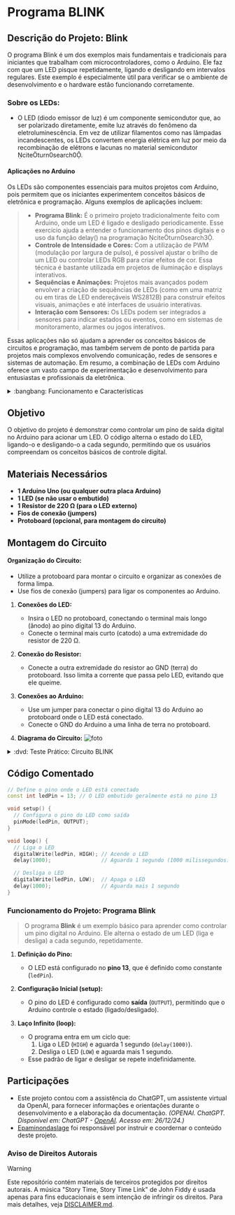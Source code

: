 # Programa BLINK


## Descrição do Projeto: Blink
O programa Blink é um dos exemplos mais fundamentais e tradicionais para iniciantes que trabalham com microcontroladores, como o Arduino. Ele faz com que um LED pisque repetidamente, ligando e desligando em intervalos regulares. Este exemplo é especialmente útil para verificar se o ambiente de desenvolvimento e o hardware estão funcionando corretamente.

### Sobre os LEDs:
- O LED (diodo emissor de luz) é um componente semicondutor que, ao ser polarizado diretamente, emite luz através do fenômeno da eletroluminescência. Em vez de utilizar filamentos como nas lâmpadas incandescentes, os LEDs convertem energia elétrica em luz por meio da recombinação de elétrons e lacunas no material semicondutor citeturn0search0.


#### Aplicações no Arduino
Os LEDs são componentes essenciais para muitos projetos com Arduino, pois permitem que os iniciantes experimentem conceitos básicos de eletrônica e programação. Alguns exemplos de aplicações incluem:
> - **Programa Blink:** É o primeiro projeto tradicionalmente feito com Arduino, onde um LED é ligado e desligado periodicamente. Esse exercício ajuda a entender o funcionamento dos pinos digitais e o uso da função delay() na programação citeturn0search3.
> - **Controle de Intensidade e Cores:** Com a utilização de PWM (modulação por largura de pulso), é possível ajustar o brilho de um LED ou controlar LEDs RGB para criar efeitos de cor. Essa técnica é bastante utilizada em projetos de iluminação e displays interativos.
> - **Sequências e Animações:** Projetos mais avançados podem envolver a criação de sequências de LEDs (como em uma matriz ou em tiras de LED endereçáveis WS2812B) para construir efeitos visuais, animações e até interfaces de usuário interativas.
> - **Interação com Sensores:** Os LEDs podem ser integrados a sensores para indicar estados ou eventos, como em sistemas de monitoramento, alarmes ou jogos interativos.

Essas aplicações não só ajudam a aprender os conceitos básicos de circuitos e programação, mas também servem de ponto de partida para projetos mais complexos envolvendo comunicação, redes de sensores e sistemas de automação. Em resumo, a combinação de LEDs com Arduino oferece um vasto campo de experimentação e desenvolvimento para entusiastas e profissionais da eletrônica.


<details>
<summary> :bangbang: Funcionamento e Características </summary>

- **Baixo Consumo e Longa Vida:** Os LEDs consomem pouca energia e têm uma vida útil muito maior que as lâmpadas tradicionais, o que os torna ideais para aplicações em dispositivos portáteis e sistemas de iluminação de longa duração.
- **Diversidade de Cores:** A cor emitida pelo LED depende dos materiais semicondutores utilizados. Com técnicas de dopagem, é possível obter luz vermelha, verde, azul e até combiná-las para formar luz branca ou LEDs RGB.
- **Compactos e Eficientes:** Devido ao seu tamanho reduzido e alta eficiência energética, os LEDs são amplamente utilizados em displays, indicadores e iluminação decorativa ou funcional.
</details>




## Objetivo
O objetivo do projeto é demonstrar como controlar um pino de saída digital no Arduino para acionar um LED. O código alterna o estado do LED, ligando-o e desligando-o a cada segundo, permitindo que os usuários compreendam os conceitos básicos de controle digital.

## Materiais Necessários
- **1 Arduino Uno (ou qualquer outra placa Arduino)**
- **1 LED (se não usar o embutido)**
- **1 Resistor de 220 Ω (para o LED externo)**
- **Fios de conexão (jumpers)**
- **Protoboard (opcional, para montagem do circuito)**

## Montagem do Circuito
#### Organização do Circuito:
   - Utilize a protoboard para montar o circuito e organizar as conexões de forma limpa.
   - Use fios de conexão (jumpers) para ligar os componentes ao Arduino.

1. **Conexões do LED:**
   - Insira o LED no protoboard, conectando o terminal mais longo (ânodo) ao pino digital 13 do Arduino.
   - Conecte o terminal mais curto (catodo) a uma extremidade do resistor de 220 Ω.
     
2. **Conexão do Resistor:**
   - Conecte a outra extremidade do resistor ao GND (terra) do protoboard. Isso limita a corrente que passa pelo LED, evitando que ele queime.

3. **Conexões ao Arduino:**
   - Use um jumper para conectar o pino digital 13 do Arduino ao protoboard onde o LED está conectado.
   - Conecte o GND do Arduino a uma linha de terra no protoboard.

4. **Diagrama do Circuito:**
![foto](https://github.com/Matheusrammos/LIA-Docs/blob/main/Exerc%C3%ADcio_em_Sala_1/Diagrama_Aula_1.png)
<details>
<summary> :dvd: Teste Prático: Circuito BLINK </summary>

[Circuito BLINK](https://github.com/user-attachments/assets/0fd8602f-0a26-4570-a3aa-290ff9b52ce1)
</details>


## Código Comentado
```cpp
// Define o pino onde o LED está conectado
const int ledPin = 13; // O LED embutido geralmente está no pino 13

void setup() {
  // Configura o pino do LED como saída
  pinMode(ledPin, OUTPUT);
}

void loop() {
  // Liga o LED
  digitalWrite(ledPin, HIGH); // Acende o LED
  delay(1000);                // Aguarda 1 segundo (1000 milissegundos)

  // Desliga o LED
  digitalWrite(ledPin, LOW);  // Apaga o LED
  delay(1000);                // Aguarda mais 1 segundo
}
````


### Funcionamento do Projeto: Programa Blink  
> O programa **Blink** é um exemplo básico para aprender como controlar um pino digital no Arduino. Ele alterna o estado de um LED (liga e desliga) a cada segundo, repetidamente.  
1. **Definição do Pino:**
   - O LED está configurado no **pino 13**, que é definido como constante (`ledPin`).

2. **Configuração Inicial (setup):**
   - O pino do LED é configurado como **saída** (`OUTPUT`), permitindo que o Arduino controle o estado (ligado/desligado).

3. **Laço Infinito (loop):**
   - O programa entra em um ciclo que:
     1. Liga o LED (`HIGH`) e aguarda 1 segundo (`delay(1000)`).
     2. Desliga o LED (`LOW`) e aguarda mais 1 segundo.
   - Esse padrão de ligar e desligar se repete indefinidamente.


## Participações
- Este projeto contou com a assistência do ChatGPT, um assistente virtual da OpenAI, para fornecer informações e orientações durante o desenvolvimento e a elaboração da documentação.
  *(OPENAI. ChatGPT. Disponível em: ChatGPT - [OpenAI](https://www.openai.com/chatgpt). Acesso em: 26/12/24.)*
- [Epaminondaslage](https://www.bing.com/ck/a?!&&p=cf945232149fce13JmltdHM9MTcyNjcwNDAwMCZpZ3VpZD0yNGZkYWYyYS1lMjZiLTYzMWYtMzY0MC1iYmJiZTNlZTYyZGImaW5zaWQ9NTE5Mg&ptn=3&ver=2&hsh=3&fclid=24fdaf2a-e26b-631f-3640-bbbbe3ee62db&psq=src%3d%22https%3a%2f%2fgithub.com%2fEpaminondaslage%2fAluno_Fulano_de_Tal%2fblob%2fmain%2fExercicio_em_Casa_1%2fFigura.jpeg%22+alt%3d%22Circuito%22+width%3d%2250%25%22&u=a1aHR0cHM6Ly9naXRodWIuY29tL0VwYW1pbm9uZGFzbGFnZQ&ntb=1) foi responsável por instruir e coordernar o conteúdo deste projeto.

### Aviso de Direitos Autorais 
>[!WARNING]
>
>Este repositório contém materiais de terceiros protegidos por direitos autorais. A música "Story Time, Story Time Link" de John Fiddy é usada apenas para fins educacionais e sem intenção de infringir os direitos. Para mais detalhes, veja [DISCLAIMER.md](./DISCLAIMER.md).
